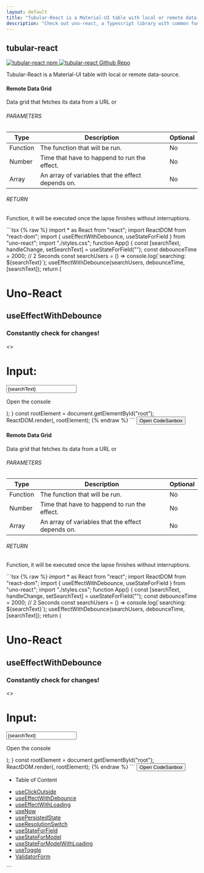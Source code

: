 ```yaml
---
layout: default
title: "Tubular-React is a Material-UI table with local or remote data-source. | tubular-react"
description: "Check out uno-react, a Typescript library with common functions and hooks for React"
---
```


<div class="container content-home d-flex flex-row">
      <div class="col-10 p-0">
        <div class="d-flex flex-row space-between">
          <h2>tubular-react</h2>
          <a href="https://www.npmjs.com/package/tubular-react" class="first-icon">
            <img class="npm-icon" src="/assets/npm.svg" alt="tubular-react npm" title="tubular-react npm"/>
          </a>
          <a href="https://github.com/unosquare/tubular-react">
            <img class="github-icon" src="/assets/github.png" alt="tubular-react Github Repo" title="tubular-react Github Repo"/>
          </a>
        </div>
        <p>Tubular-React is a Material-UI table with local or remote data-source.</p>
      </div>
      <div class="mb-4">
        <div id="RemoteDataGrid-footerComponent">
          <h4 class="blue-title">Remote Data Grid</h4>
          <p>
            Data grid that fetches its data from a URL or 
          </p>
          <h6>PARAMETERS</h6>
          <table class="table table-striped w-100 mt-2">
            <thead>
              <tr>
                <th scope="col">Type</th>
                <th scope="col">Description</th>
                <th scope="col">Optional</th>
              </tr>
            </thead>
            <tbody>
              <tr>
                <td>Function</td>
                <td>The function that will be run.</td>
                <td>No</td>
              </tr>
              <tr>
                <td>Number</td>
                <td>Time that have to happend to run the effect.</td>
                <td>No</td>
              </tr>
              <tr>
                <td>Array</td>
                <td>An array of variables that the effect depends on.</td>
                <td>No</td>
              </tr>
            </tbody>
          </table>
          <h6>RETURN</h6>
          <p>
            Function, it will be executed once the lapse finishes without interruptions.
          </p>
        </div>
      </div>
```tsx
{% raw %}
import * as React from "react";
import ReactDOM from "react-dom";
import { useEffectWithDebounce, useStateForField } from "uno-react";
import "./styles.css";
function App() {
  const [searchText, handleChange, setSearchText] = useStateForField("");
  const debounceTime = 2000; // 2 Seconds
  const searchUsers = () => console.log(`searching: ${searchText}`);
  useEffectWithDebounce(searchUsers, debounceTime, [searchText]);
  return (
    <div className="App">
      <h1>Uno-React</h1>
      <h2>useEffectWithDebounce</h2>
      <h3>Constantly check for changes!</h3>
      <>
        <h1>Input: </h1>
        <input value={searchText} onChange={handleChange} />
        <p> Open the console </p>
      </>
    </div>
  );
}
const rootElement = document.getElementById("root");
ReactDOM.render(<App />, rootElement);
{% endraw %}
```
<button class="nav-link link-blue" onclick="convert(this, 'uno-reactuseeffectwithdebounce-demo-08ugt');">Open CodeSanbox</button>
      <div class="mb-4">
        <div id="RemoteDataGrid-footerComponent">
          <h4 class="blue-title">Remote Data Grid</h4>
          <p>
            Data grid that fetches its data from a URL or 
          </p>
          <h6>PARAMETERS</h6>
          <table class="table table-striped w-100 mt-2">
            <thead>
              <tr>
                <th scope="col">Type</th>
                <th scope="col">Description</th>
                <th scope="col">Optional</th>
              </tr>
            </thead>
            <tbody>
              <tr>
                <td>Function</td>
                <td>The function that will be run.</td>
                <td>No</td>
              </tr>
              <tr>
                <td>Number</td>
                <td>Time that have to happend to run the effect.</td>
                <td>No</td>
              </tr>
              <tr>
                <td>Array</td>
                <td>An array of variables that the effect depends on.</td>
                <td>No</td>
              </tr>
            </tbody>
          </table>
          <h6>RETURN</h6>
          <p>
            Function, it will be executed once the lapse finishes without interruptions.
          </p>
        </div>
      </div>
```tsx
{% raw %}
import * as React from "react";
import ReactDOM from "react-dom";
import { useEffectWithDebounce, useStateForField } from "uno-react";
import "./styles.css";
function App() {
  const [searchText, handleChange, setSearchText] = useStateForField("");
  const debounceTime = 2000; // 2 Seconds
  const searchUsers = () => console.log(`searching: ${searchText}`);
  useEffectWithDebounce(searchUsers, debounceTime, [searchText]);
  return (
    <div className="App">
      <h1>Uno-React</h1>
      <h2>useEffectWithDebounce</h2>
      <h3>Constantly check for changes!</h3>
      <>
        <h1>Input: </h1>
        <input value={searchText} onChange={handleChange} />
        <p> Open the console </p>
      </>
    </div>
  );
}
const rootElement = document.getElementById("root");
ReactDOM.render(<App />, rootElement);
{% endraw %}
```
<button class="nav-link link-blue" onclick="convert(this, 'uno-reactuseeffectwithdebounce-demo-08ugt');">Open CodeSanbox</button>
      <div class="col-2 toc">
        <ul>
          <li>
            <p class="navbar-brand pl-3">Table of Content</p>
          </li>
          <li>
            <a class="nav-link" href="#useClickOutside">useClickOutside</a>
          </li>
          <li>
            <a class="nav-link" href="#useEffectWithDebounce">useEffectWithDebounce</a>
          </li>
          <li>
            <a class="nav-link" href="#useEffectWithLoading">useEffectWithLoading</a>
          </li>
          <li>
            <a class="nav-link" href="#useNow">useNow</a>
          </li>
          <li>
            <a class="nav-link" href="#usePersistedState">usePersistedState</a>
          </li>
          <li>
            <a class="nav-link" href="#useResolutionSwitch">useResolutionSwitch</a>
          </li>
          <li>
            <a class="nav-link" href="#useStateForField">useStateForField</a>
          </li>
          <li>
            <a class="nav-link" href="#useStateForModel">useStateForModel</a>
          </li>
          <li>
            <a class="nav-link" href="#useStateForModelWithLoading">useStateForModelWithLoading</a>
          </li>
          <li>
            <a class="nav-link" href="#useToggle">useToggle</a>
          </li>
          <li>
            <a class="nav-link" href="#ValidatorForm">ValidatorForm</a>
          </li>
        </ul>
      </div>
</div>
```
